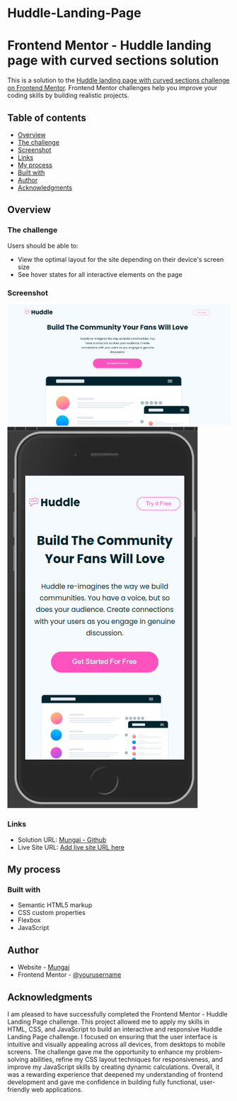 # Huddle-Landing-Page

# Frontend Mentor - Huddle landing page with curved sections solution

This is a solution to the [Huddle landing page with curved sections challenge on Frontend Mentor](https://www.frontendmentor.io/challenges/huddle-landing-page-with-curved-sections-5ca5ecd01e82137ec91a50f2). Frontend Mentor challenges help you improve your coding skills by building realistic projects. 

## Table of contents

  - [Overview](#overview)
  - [The challenge](#the-challenge)
  - [Screenshot](#screenshot)
  - [Links](#links)
  - [My process](#my-process)
  - [Built with](#built-with)
  - [Author](#author)
  - [Acknowledgments](#acknowledgments)


## Overview

### The challenge

Users should be able to:

- View the optimal layout for the site depending on their device's screen size
- See hover states for all interactive elements on the page

### Screenshot

![](/screenshots/Desktop-size.png)
![](/screenshots/Mobile.png)



### Links

- Solution URL: [Mungai - Github](https://github.com/theMungai/Huddle-Landing-Page)
- Live Site URL: [Add live site URL here](https://your-live-site-url.com)

## My process

### Built with

- Semantic HTML5 markup
- CSS custom properties
- Flexbox
- JavaScript



## Author

- Website - [Mungai](https://www.your-site.com)
- Frontend Mentor - [@yourusername](https://www.frontendmentor.io/profile/theMungai)



## Acknowledgments

I am pleased to have successfully completed the Frontend Mentor - Huddle Landing Page challenge. This project allowed me to apply my skills in HTML, CSS, and JavaScript to build an interactive and responsive Huddle Landing Page challenge. I focused on ensuring that the user interface is intuitive and visually appealing across all devices, from desktops to mobile screens. The challenge gave me the opportunity to enhance my problem-solving abilities, refine my CSS layout techniques for responsiveness, and improve my JavaScript skills by creating dynamic calculations. Overall, it was a rewarding experience that deepened my understanding of frontend development and gave me confidence in building fully functional, user-friendly web applications.